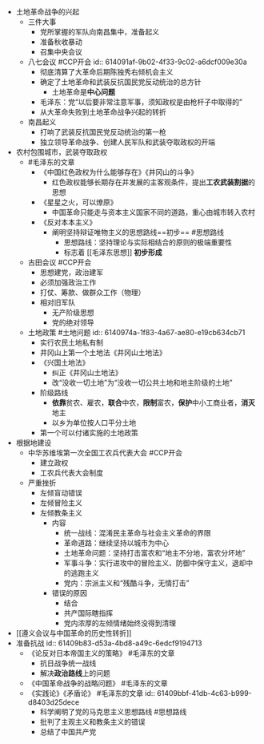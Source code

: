 - 土地革命战争的兴起
	- 三件大事
		- 党所掌握的军队向南昌集中，准备起义
		- 准备秋收暴动
		- 召集中央会议
	- 八七会议 #CCP开会 
	  id:: 614091af-9b02-4f33-9c02-a6dcf009e30a
		- 彻底清算了大革命后期陈独秀右倾机会主义
		- 确定了土地革命和武装反抗国民党反动统治的总方针
			- 土地革命是**中心问题**
		- 毛泽东：党“以后要非常注意军事，须知政权是由枪杆子中取得的”
		- 从大革命失败到土地革命战争兴起的转折
	- 南昌起义
		- 打响了武装反抗国民党反动统治的第一枪
		- 独立领导革命战争、创建人民军队和武装夺取政权的开端
- 农村包围城市，武装夺取政权
	- #毛泽东的文章
		- 《中国红色政权为什么能够存在》《井冈山的斗争》
			- 红色政权能够长期存在并发展的主客观条件，提出**工农武装割据**的思想
		- 《星星之火，可以燎原》
			- 中国革命只能走与资本主义国家不同的道路，重心由城市转入农村
		- 《反对本本主义》
			- 阐明坚持辩证唯物主义的思想路线==初步== #思想路线
				- 思想路线：坚持理论与实际相结合的原则的极端重要性
				- 标志着 [[毛泽东思想]] **初步形成**
	- 古田会议 #CCP开会
		- 思想建党，政治建军
		- 必须加强政治工作
		- 打仗、筹款、做群众工作（物理）
		- 相对旧军队
			- 无产阶级思想
			- 党的绝对领导
	- 土地政策 #土地问题
	  id:: 6140974a-1f83-4a67-ae80-e19cb634cb71
		- 实行农民土地私有制
		- 井冈山上第一个土地法《井冈山土地法》
		- 《兴国土地法》
			- 纠正《井冈山土地法》
			- 改“没收一切土地”为“没收一切公共土地和地主阶级的土地”
		- 阶级路线
			- **依靠**贫农、雇农，**联合**中农，**限制**富农，**保护**中小工商业者，**消灭**地主
			- 以乡为单位按人口平分土地
		- 第一个可以付诸实施的土地政策
- 根据地建设
	- 中华苏维埃第一次全国工农兵代表大会 #CCP开会
		- 建立政权
		- 工农兵代表大会制度
	- 严重挫折
		- 左倾盲动错误
		- 左倾冒险主义
		- 左倾教条主义
			- 内容
				- 统一战线：混淆民主革命与社会主义革命的界限
				- 革命道路：继续坚持以城市为中心
				- 土地革命问题：坚持打击富农和“地主不分地，富农分坏地”
				- 军事斗争：实行进攻中的冒险主义、防御中保守主义，退却中的逃跑主义
				- 党内：宗派主义和“残酷斗争，无情打击”
			- 错误的原因
				- 结合
				- 共产国际瞎指挥
				- 党内浓厚的左倾情绪始终没得到清理
- [[遵义会议与中国革命的历史性转折]]
- 准备抗战
  id:: 61409b83-d53a-4bd8-a49c-6edcf9194713
	- 《论反对日本帝国主义的策略》 #毛泽东的文章
		- 抗日战争统一战线
		- 解决**政治路线**上的问题
	- 《中国革命战争的战略问题》 #毛泽东的文章
	- 《实践论》《矛盾论》 #毛泽东的文章 
	  id:: 61409bbf-41db-4c63-b999-d8403d25dece
		- 科学阐明了党的马克思主义思想路线 #思想路线
		- 批判了主观主义和教条主义的错误
		- 总结了中国共产党